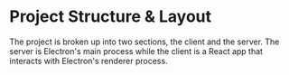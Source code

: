 # Project Structure & Layout 

The project is broken up into two sections, the client and the server. The server is Electron's main process while the client is a React app that interacts with Electron's renderer process. 

